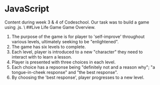 # JavaScript
Content during week 3 & 4 of Codeschool. Our task was to build a game using .js. \\
##Live Life Game
Game Overview.
1. The purpose of the game is for player to 'self-improve' throughout various levels, ultimately seeking to be "enlightened".
2. The game has six levels to complete. 
3. Each level, player is introduced to a new "character" they need to interact with to learn a lesson.
4. Player is presented with three choices in each level. 
4. Each choice has a repsonse being "definitely not and a reason why"; "a tongue-in-cheek response" and "the best response". 
5. By choosing the 'best response', player progresses to a new level.
